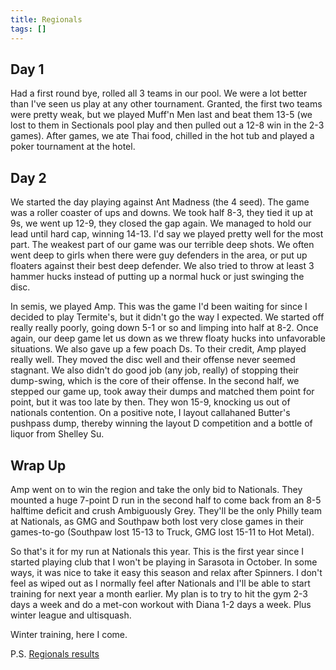 ```yaml
---
title: Regionals
tags: []
---
```


## Day 1

Had a first round bye, rolled all 3 teams in our pool. We were a lot better than I've seen us play at any other tournament. Granted, the first two teams were pretty weak, but we played Muff'n Men last and beat them 13-5 (we lost to them in Sectionals pool play and then pulled out a 12-8 win in the 2-3 games). After games, we ate Thai food, chilled in the hot tub and played a poker tournament at the hotel.

## Day 2

We started the day playing against Ant Madness (the 4 seed). The game was a roller coaster of ups and downs. We took half 8-3, they tied it up at 9s, we went up 12-9, they closed the gap again. We managed to hold our lead until hard cap, winning 14-13. I'd say we played pretty well for the most part. The weakest part of our game was our terrible deep shots. We often went deep to girls when there were guy defenders in the area, or put up floaters against their best deep defender. We also tried to throw at least 3 hammer hucks instead of putting up a normal huck or just swinging the disc.

In semis, we played Amp. This was the game I'd been waiting for since I decided to play Termite's, but it didn't go the way I expected. We started off really really poorly, going down 5-1 or so and limping into half at 8-2. Once again, our deep game let us down as we threw floaty hucks into unfavorable situations. We also gave up a few poach Ds. To their credit, Amp played really well. They moved the disc well and their offense never seemed stagnant. We also didn't do good job (any job, really) of stopping their dump-swing, which is the core of their offense. In the second half, we stepped our game up, took away their dumps and matched them point for point, but it was too late by then. They won 15-9, knocking us out of nationals contention. On a positive note, I layout callahaned Butter's pushpass dump, thereby winning the layout D competition and a bottle of liquor from Shelley Su. 

## Wrap Up

Amp went on to win the region and take the only bid to Nationals. They mounted a huge 7-point D run in the second half to come back from an 8-5 halftime deficit and crush Ambiguously Grey. They'll be the only Philly team at Nationals, as GMG and Southpaw both lost very close games in their games-to-go (Southpaw lost 15-13 to Truck, GMG lost 15-11 to Hot Metal).

So that's it for my run at Nationals this year. This is the first year since I started playing club that I won't be playing in Sarasota in October. In some ways, it was nice to take it easy this season and relax after Spinners. I don't feel as wiped out as I normally feel after Nationals and I'll be able to start training for next year a month earlier. My plan is to try to hit the gym 2-3 days a week and do a met-con workout with Diana 1-2 days a week. Plus winter league and ultisquash. 

Winter training, here I come.

P.S. [Regionals results](http://scores.usaultimate.org/scores/#mixed/tournament/11319)
